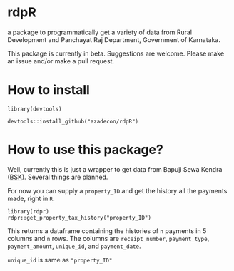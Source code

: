# rdpR
a package to programmatically get a variety of data from Rural Development and Panchayat Raj Department, Government of Karnataka.

This package is currently in beta. Suggestions are welcome. Please make an issue and/or make a pull request.

# How to install
```{R}
library(devtools)
```

```{R}
devtools::install_github("azadecon/rdpR")
```
# How to use this package?

Well, currently this is just a wrapper to get data from Bapuji Sewa Kendra ([BSK](https://bsk.karnataka.gov.in/BSK/cs/loadDownlodeReceipt)). Several things are planned.

For now you can supply a `property_ID` and get the history all the payments made, right in `R`.

```{R}
library(rdpr)
rdpr::get_property_tax_history("property_ID")
```
This returns a dataframe containing the histories of `n` payments in 5 columns and `n` rows. The columns are `receipt_number`, `payment_type`, `payment_amount`, `unique_id`, and `payment_date`.

`unique_id` is same as `"property_ID"`
